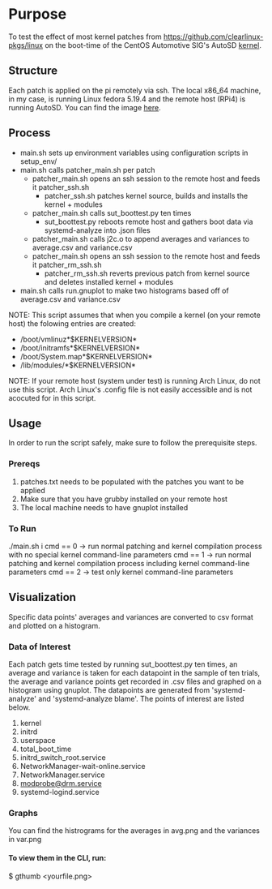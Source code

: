 # Purpose
To test the effect of most kernel patches from https://github.com/clearlinux-pkgs/linux on the boot-time of the CentOS Automotive SIG's AutoSD [kernel](https://gitlab.com/CentOS/automotive/src/kernel/kernel-automotive-9).

## Structure
Each patch is applied on the pi remotely via ssh. The local x86_64 machine, in my case, is running Linux fedora 5.19.4 and the remote host (RPi4) is running AutoSD. You can find the image [here](https://autosd.sig.centos.org/AutoSD-9/nightly/non-sample-images/).

## Process
- main.sh sets up environment variables using configuration scripts in setup_env/
- main.sh calls patcher_main.sh per patch
	- patcher_main.sh opens an ssh session to the remote host and feeds it patcher_ssh.sh
		- patcher_ssh.sh patches kernel source, builds and installs the kernel + modules
	- patcher_main.sh calls sut_boottest.py ten times
		- sut_boottest.py reboots remote host and gathers boot data via systemd-analyze into .json files
	- patcher_main.sh calls j2c.o to append averages and variances to average.csv and variance.csv
	- patcher_main.sh opens an ssh session to the remote host and feeds it patcher_rm_ssh.sh
		- patcher_rm_ssh.sh reverts previous patch from kernel source and deletes installed kernel + modules
- main.sh calls run.gnuplot to make two histograms based off of average.csv and variance.csv

NOTE: This script assumes that when you compile a kernel (on your remote host) the folowing entries are created:
- /boot/vmlinuz\*$KERNELVERSION\*
- /boot/initramfs\*$KERNELVERSION\*
- /boot/System.map\*$KERNELVERSION\*
- /lib/modules/\*$KERNELVERSION\*

NOTE: If your remote host (system under test) is running Arch Linux, do not use this script. Arch Linux's .config file is not easily accessible and is not acocuted for in this script.

## Usage
In order to run the script safely, make sure to follow the prerequisite steps.

### Prereqs
1. patches.txt needs to be populated with the patches you want to be applied
2. Make sure that you have grubby installed on your remote host
3. The local machine needs to have gnuplot installed

### To Run
./main.sh <cmd>i
cmd == 0 -> run normal patching and kernel compilation process with no special kernel command-line parameters
cmd == 1 -> run normal patching and kernel compilation process including kernel command-line parameters
cmd == 2 -> test only kernel command-line parameters

## Visualization
Specific data points' averages and variances are converted to csv format and plotted on a histogram.

### Data of Interest
Each patch gets time tested by running sut_boottest.py ten times, an average and variance is taken for each datapoint in the sample of ten trials, the average and variance points get recorded in .csv files and graphed on a histogram using gnuplot. The datapoints are generated from 'systemd-analyze' and 'systemd-analyze blame'. The points of interest are listed below.
1. kernel
2. initrd
3. userspace
4. total_boot_time
5. initrd_switch_root.service
6. NetworkManager-wait-online.service
7. NetworkManager.service
8. modprobe@drm.service
9. systemd-logind.service

### Graphs
You can find the histrograms for the averages in avg.png and the variances in var.png

#### To view them in the CLI, run:
$ gthumb <yourfile.png>
